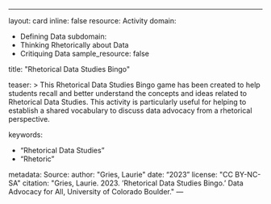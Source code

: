 ---
layout: card
inline: false
resource: Activity
domain:
  - Defining Data
subdomain:
  - Thinking Rhetorically about Data
  - Critiquing Data
sample_resource: false

title: "Rhetorical Data Studies Bingo"

teaser: >
  This Rhetorical Data Studies Bingo game has been created to help students recall and better understand the concepts and ideas related to Rhetorical Data Studies. This activity is particularly useful for helping to establish a shared vocabulary to discuss data advocacy from a rhetorical perspective.


keywords:
  - “Rhetorical Data Studies”
  - “Rhetoric”

metadata:
  Source: 
  author: "Gries, Laurie"
  date: “2023”
  license: "CC BY-NC-SA"
  citation: "Gries, Laurie. 2023. ’Rhetorical Data Studies Bingo.’ Data Advocacy for All, University of Colorado Boulder."
—
